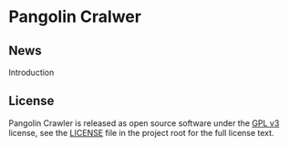 # Pangolin Cralwer

## News

Introduction

## License
Pangolin Crawler is released as open source software under the [GPL v3](https://opensource.org/licenses/gpl-3.0.html) 
license, see the [LICENSE](./LICENSE) file in the project root for the full license text.